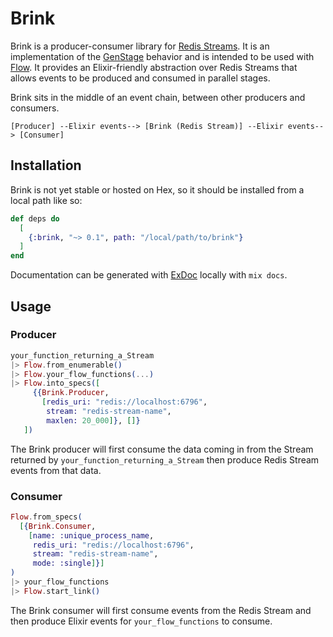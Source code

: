 # Brink
Brink is a producer-consumer library for
[Redis Streams](https://redis.io/topics/streams-intro). It is an implementation
of the [GenStage](https://hexdocs.pm/gen_stage) behavior and is intended to be
used with [Flow](https://hexdocs.pm/flow). It provides an Elixir-friendly
abstraction over Redis Streams that allows events to be produced and consumed
in parallel stages.

Brink sits in the middle of an event chain, between other producers and
consumers.

```
[Producer] --Elixir events--> [Brink (Redis Stream)] --Elixir events--> [Consumer]
```

## Installation

Brink is not yet stable or hosted on Hex, so it should be installed from a local
path like so:

```elixir
def deps do
  [
    {:brink, "~> 0.1", path: "/local/path/to/brink"}
  ]
end
```

Documentation can be generated with [ExDoc](https://github.com/elixir-lang/ex_doc)
locally with `mix docs`.

## Usage
### Producer
``` elixir
your_function_returning_a_Stream
|> Flow.from_enumerable()
|> Flow.your_flow_functions(...)
|> Flow.into_specs([
     {{Brink.Producer,
       [redis_uri: "redis://localhost:6796",
        stream: "redis-stream-name",
        maxlen: 20_000]}, []}
   ])
```
The Brink producer will first consume the data coming in from the Stream
returned by `your_function_returning_a_Stream` then produce Redis Stream events
from that data.

### Consumer
```elixir
Flow.from_specs(
  [{Brink.Consumer,
    [name: :unique_process_name,
     redis_uri: "redis://localhost:6796",
     stream: "redis-stream-name",
     mode: :single]}]
)
|> your_flow_functions
|> Flow.start_link()
```
The Brink consumer will first consume events from the Redis Stream and then
produce Elixir events for `your_flow_functions` to consume.
